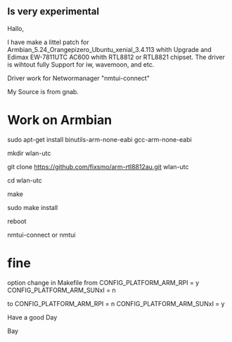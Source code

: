 ## Is very experimental

Hallo,

I have make a littel patch for Armbian_5.24_Orangepizero_Ubuntu_xenial_3.4.113 whith Upgrade and 
Edimax EW-7811UTC AC600 whith RTL8812 or RTL8821 chipset.
The driver is wihtout fully Support for iw, wavemoon, and etc.

Driver work for Networmanager "nmtui-connect" 

My Source is from gnab.

# Work on Armbian

sudo apt-get install binutils-arm-none-eabi gcc-arm-none-eabi

mkdir wlan-utc

git clone https://github.com/fixsmo/arm-rtl8812au.git wlan-utc

cd wlan-utc

make

sudo make install

reboot

nmtui-connect or nmtui

# fine

option 
change in Makefile
from  CONFIG_PLATFORM_ARM_RPI = y CONFIG_PLATFORM_ARM_SUNxI = n

to    CONFIG_PLATFORM_ARM_RPI = n CONFIG_PLATFORM_ARM_SUNxI = y

Have a good Day

Bay


